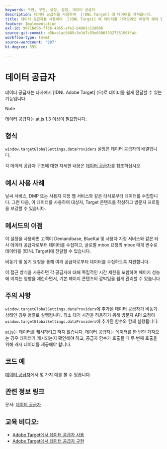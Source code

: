 ```yaml
---
keywords: 구현, 구현, 설정, 설정, 데이터 공급자
description: 데이터 공급자를 사용하여  [!DNL Target] 에 데이터를 가져옵니다.
title: 데이터 공급자를 사용하여  [!DNL Target] 에 데이터를 가져오려면 어떻게 해야 합니까?
feature: Implementation
exl-id: 9971bd96-f736-4965-afe2-b4901c12d006
source-git-commit: e5bae1ac9485c3e1d7c55e6386f332755196ffab
workflow-type: tm+mt
source-wordcount: '287'
ht-degree: 55%

---
```


# 데이터 공급자

데이터 공급자는 타사에서 [!DNL Adobe Target] (으)로 데이터를 쉽게 전달할 수 있는 기능입니다.

>[!NOTE]
>
>데이터 공급자는 at.js 1.3 이상이 필요합니다.

## 형식

`window.targetGlobalSettings.dataProviders` 설정은 데이터 공급자의 배열입니다.

각 데이터 공급자 구조에 대한 자세한 내용은 [데이터 공급자](../../implement/client-side/atjs/atjs-functions/targetglobalsettings.md#data-providers)를 참조하십시오.

## 예시 사용 사례

날씨 서비스, DMP 또는 사용자 지정 웹 서비스와 같은 타사로부터 데이터를 수집합니다. 그런 다음, 이 데이터를 사용하여 대상자, Target 콘텐츠를 작성하고 방문자 프로필을 보강할 수 있습니다.

## 메서드의 이점

이 설정을 사용하면 고객이 Demandbase, BlueKai 및 사용자 지정 서비스와 같은 타사 데이터 공급자로부터 데이터를 수집하고, 글로벌 mbox 요청의 mbox 매개 변수로 데이터를 [!DNL Target]에 전달할 수 있습니다.

비동기 및 동기 요청을 통해 여러 공급자로부터 데이터를 수집하도록 지원합니다.

이 접근 방식을 사용하면 각 공급자에 대해 독립적인 시간 제한을 포함하여 페이지 성능에 미치는 영향을 제한하면서, 기본 페이지 콘텐츠의 깜박임을 쉽게 관리할 수 있습니다

## 주의 사항

`window.targetGlobalSettings.dataProviders`에 추가된 데이터 공급자가 비동기 상태인 경우 병렬로 실행됩니다. 최소 대기 시간을 허용하기 위해 방문자 API 요청이 `window.targetGlobalSettings.dataProviders`에 추가된 함수와 함께 실행됩니다.

at.js는 데이터를 캐시하려고 하지 않습니다. 데이터 공급자는 데이터를 한 번만 가져오는 경우 데이터가 캐시되는지 확인해야 하고, 공급자 함수가 호출될 때 두 번째 호출을 위해 캐시 데이터를 제공해야 합니다.

## 코드 예

[데이터 공급자](../../implement/client-side/atjs/atjs-functions/targetglobalsettings.md#data-providers)에서 몇 가지 예를 볼 수 있습니다.

## 관련 정보 링크

문서: [데이터 공급자](../../implement/client-side/atjs/atjs-functions/targetglobalsettings.md#data-providers)

## 교육 비디오:

* [Adobe Target에서 데이터 공급자 사용](https://experienceleague.adobe.com/docs/target-learn/tutorials/integrations/use-data-providers-to-integrate-third-party-data.html)
* [Adobe Target에서 데이터 공급자 구현](https://experienceleague.adobe.com/docs/target-learn/tutorials/integrations/implement-data-providers-to-integrate-third-party-data.html)
